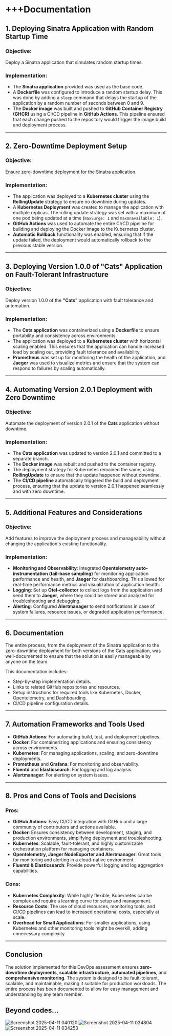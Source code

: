 # +++Documentation

## 1. Deploying Sinatra Application with Random Startup Time

### Objective:
Deploy a Sinatra application that simulates random startup times.

### Implementation:
- The **Sinatra application** provided was used as the base code.
- A **Dockerfile** was configured to introduce a random startup delay. This was done by adding a `sleep` command that delays the startup of the application by a random number of seconds between 0 and 9.
- The **Docker image** was built and pushed to **GitHub Container Registry (GHCR)** using a CI/CD pipeline in **GitHub Actions**. This pipeline ensured that each change pushed to the repository would trigger the image build and deployment process.

---

## 2. Zero-Downtime Deployment Setup

### Objective:
Ensure zero-downtime deployment for the Sinatra application.

### Implementation:
- The application was deployed to a **Kubernetes cluster** using the **RollingUpdate** strategy to ensure no downtime during updates.
- A **Kubernetes Deployment** was created to manage the application with multiple replicas. The rolling update strategy was set with a maximum of one pod being updated at a time (`maxSurge: 1` and `maxUnavailable: 1`).
- **GitHub Actions** was used to automate the entire CI/CD pipeline for building and deploying the Docker image to the Kubernetes cluster.
- **Automatic Rollback** functionality was enabled, ensuring that if the update failed, the deployment would automatically rollback to the previous stable version.

---

## 3. Deploying Version 1.0.0 of "Cats" Application on Fault-Tolerant Infrastructure

### Objective:
Deploy version 1.0.0 of the **"Cats"** application with fault tolerance and automation.

### Implementation:
- The **Cats application** was containerized using a **Dockerfile** to ensure portability and consistency across environments.
- The application was deployed to a **Kubernetes cluster** with horizontal scaling enabled. This ensures that the application can handle increased load by scaling out, providing fault tolerance and availability.
- **Prometheus** was set up for monitoring the health of the application, and **Jaeger** was used to visualize metrics and ensure that the system can respond to failures by scaling automatically.

---

## 4. Automating Version 2.0.1 Deployment with Zero Downtime

### Objective:
Automate the deployment of version 2.0.1 of the **Cats** application without downtime.

### Implementation:
- The **Cats application** was updated to version 2.0.1 and committed to a separate branch.
- The **Docker image** was rebuilt and pushed to the container registry.
- The deployment strategy for Kubernetes remained the same, using **RollingUpdate** to ensure that the update happened without downtime.
- The **CI/CD pipeline** automatically triggered the build and deployment process, ensuring that the update to version 2.0.1 happened seamlessly and with zero downtime.

---

## 5. Additional Features and Considerations

### Objective:
Add features to improve the deployment process and manageability without changing the application's existing functionality.

### Implementation:
- **Monitoring and Observability**: Integrated **Opentelemetry auto-instrumentation (tail-base sampling)** for monitoring application performance and health, and **Jaeger** for dashboarding. This allowed for real-time performance metrics and visualization of application health.
- **Logging**: Set up **Otel-collector** to collect logs from the application and send them to **Jaeger**, where they could be stored and analyzed for troubleshooting and debugging.
- **Alerting**: Configured **Alertmanager** to send notifications in case of system failures, resource issues, or degraded application performance.

---

## 6. Documentation

The entire process, from the deployment of the Sinatra application to the zero-downtime deployment for both versions of the Cats application, was well-documented to ensure that the solution is easily manageable by anyone on the team.

This documentation includes:
- Step-by-step implementation details.
- Links to related GitHub repositories and resources.
- Setup instructions for required tools like Kubernetes, Docker, Opentelemetry, and Dashboarding.
- CI/CD pipeline configuration details.

---

## 7. Automation Frameworks and Tools Used

- **GitHub Actions**: For automating build, test, and deployment pipelines.
- **Docker**: For containerizing applications and ensuring consistency across environments.
- **Kubernetes**: For managing applications, scaling, and zero-downtime deployments.
- **Prometheus** and **Grafana**: For monitoring and observability.
- **Fluentd** and **Elasticsearch**: For logging and log analysis.
- **Alertmanager**: For alerting on system issues.

---

## 8. Pros and Cons of Tools and Decisions

### Pros:
- **GitHub Actions**: Easy CI/CD integration with GitHub and a large community of contributors and actions available.
- **Docker**: Ensures consistency between development, staging, and production environments, simplifying deployment and troubleshooting.
- **Kubernetes**: Scalable, fault-tolerant, and highly customizable orchestration platform for managing containers.
- **Opentelemetry, Jaeger NodeExporter and Alertmanager**: Great tools for monitoring and alerting in a cloud-native environment.
- **Fluentd & Elasticsearch**: Provide powerful logging and log aggregation capabilities.

### Cons:
- **Kubernetes Complexity**: While highly flexible, Kubernetes can be complex and require a learning curve for setup and management.
- **Resource Costs**: The use of cloud resources, monitoring tools, and CI/CD pipelines can lead to increased operational costs, especially at scale.
- **Overhead for Small Applications**: For smaller applications, using Kubernetes and other monitoring tools might be overkill, adding unnecessary complexity.

---

## Conclusion

The solution implemented for this DevOps assessment ensures **zero-downtime deployments**, **scalable infrastructure**, **automated pipelines**, and **comprehensive monitoring**. The system is designed to be fault-tolerant, scalable, and maintainable, making it suitable for production workloads. The entire process has been documented to allow for easy management and understanding by any team member.

## Beyond codes...

![Screenshot 2025-04-11 040120](https://github.com/user-attachments/assets/427fa7d8-c527-41a2-a8aa-8d4fb13c1e84)
![Screenshot 2025-04-11 034804](https://github.com/user-attachments/assets/76456487-bb01-4f1c-9a8e-924870abcacb)
![Screenshot 2025-04-11 034253](https://github.com/user-attachments/assets/750f26ad-097b-422e-af3f-f81cacf7a85d)


